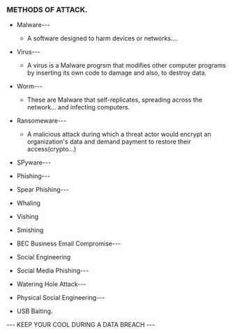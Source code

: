 ### METHODS OF ATTACK.
* Malware---
    + A software designed to harm devices or networks....

* Virus---
    + A virus is a Malware progrsm that modifies other computer programs by inserting its own
     code to damage and also, to destroy data.

* Worm---
    + These are Malware that self-replicates, spreading across the network... and infecting computers.

* Ransomeware---
    + A malicious attack during which a threat actor would encrypt an organization's data and demand
     payment to restore their access(crypto...)

* SPyware---
* Phishing---
* Spear Phishing---
* Whaling
* Vishing
* Smishing
* BEC Business Email Compromise---
* Social Engineering
* Social Media Phishing---
* Watering Hole Attack---
* Physical Social Engineering---
* USB Baiting.

--- KEEP YOUR COOL DURING A DATA BREACH ---